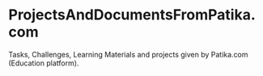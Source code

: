 # ProjectsAndDocumentsFromPatika.com
Tasks, Challenges, Learning Materials and projects given by Patika.com (Education platform).
